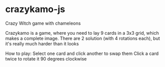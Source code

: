 crazykamo-js
============

Crazy Witch game with chameleons

Crazykamo is a game, where you need to lay 9 cards in a 3x3 grid, which makes a complete image.
There are 2 solution (with 4 rotations each), but it's really much harder than it looks

How to play:
Select one card and click another to swap them
Click a card twice to rotate it 90 degrees clockwise
